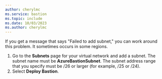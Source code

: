 ```yaml
---
author: cherylmc
ms.service: bastion
ms.topic: include
ms.date: 10/03/2023
ms.author: cherylmc
---
```


If you get a message that says "Failed to add subnet," you can work around this problem. It sometimes occurs in some regions.

1. Go to the **Subnets** page for your virtual network and add a subnet. The subnet name must be **AzureBastionSubnet**. The subnet address range that you specify must be /26 or larger (for example, /25 or /24).
1. Select **Deploy Bastion**.
